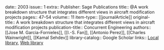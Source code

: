 date:: 2003
issue:: 1
extra:: Publisher: Sage Publications
title:: @A work breakdown structure that integrates different views in aircraft modification projects
pages:: 47–54
volume:: 11
item-type:: [[journalArticle]]
original-title:: A work breakdown structure that integrates different views in aircraft modification projects
publication-title:: Concurrent Engineering
authors:: [[Jose M. Garcia-Fornieles]], [[I.-S. Fan]], [[Antonio Perez]], [[Charles Wainwright]], [[Kamal Sehdev]]
library-catalog:: Google Scholar
links:: [Local library](zotero://select/library/items/H7NG92AK), [Web library](https://www.zotero.org/users/6520516/items/H7NG92AK)
